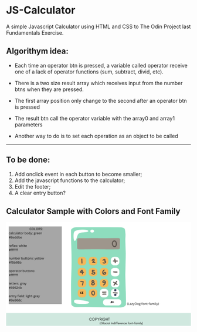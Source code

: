 # JS-Calculator

A simple Javascript Calculator using HTML and CSS to The Odin Project 
last Fundamentals Exercise.  

## Algorithym idea:

* Each time an operator btn is pressed, a variable called operator receive
one of a lack of operator functions (sum, subtract, divid, etc).   

* There is a two size result array which receives input from the number btns
when they are pressed.   

* The first array position only change to the second after an operator btn
is pressed   

* The result btn call the operator variable with the array0 and array1
parameters   

* Another way to do is to set each operation as an object to be called   

---



## To be done:      

1. Add onclick event in each button to become smaller;
2. Add the javascript functions to the calculator;
3. Edit the footer;
4. A clear entry button?

## Calculator Sample with Colors and Font Family

![Sample](./imgs/calculator-sample.png)

